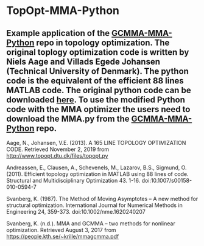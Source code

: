 # TopOpt-MMA-Python
Example application of the [GCMMA-MMA-Python](https://github.com/arjendeetman/GCMMA-MMA-Python) repo in topology optimization. The original toplogy optimization code is written by Niels Aage and Villads Egede Johansen (Technical University of Denmark). The python code is the 
equivalent of the efficient 88 lines MATLAB code. The original python code can be downloaded [here](http://www.topopt.mek.dtu.dk/Apps-and-software/Topology-optimization-codes-written-in-Python). To use the modified Python code with the MMA optimizer the users need to download the MMA.py from the [GCMMA-MMA-Python](https://github.com/arjendeetman/GCMMA-MMA-Python) repo. 
----

Aage,  N.,  Johansen,  V.E.  (2013).  A  165 LINE  TOPOLOGY  OPTIMIZATION  CODE.  Retrieved  November  2,  2019  from 
http://www.topopt.dtu.dk/files/topopt.py 

Andreassen, E., Clausen, A., Schevenels, M., Lazarov, B.S., Sigmund, O. (2011). Efficient topology optimization in MATLAB 
using 88 lines of code. Structural and Multidisciplinary Optimization 43. 1-16. doi:10.1007/s00158-010-0594-7 

Svanberg, K. (1987). The Method of Moving Asymptotes – A new method for structural optimization. International Journal 
for Numerical Methods in Engineering 24, 359-373. doi:10.1002/nme.1620240207 
 
Svanberg, K. (n.d.). MMA and GCMMA – two methods for nonlinear optimization. Retrieved August 3, 2017 from  
https://people.kth.se/~krille/mmagcmma.pdf 
